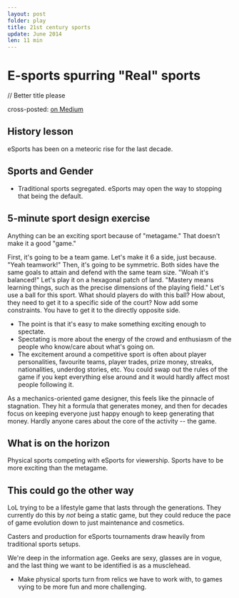 ```yaml
---
layout: post
folder: play
title: 21st century sports
update: June 2014
len: 11 min
---
```

# E-sports spurring "Real" sports

// Better title please

<div class="essay-subtext">cross-posted: <a href="https://medium.com/@keerthiko">on Medium</a></div>

## History lesson
eSports has been on a meteoric rise for the last decade. 

## Sports and Gender
- Traditional sports segregated. eSports may open the way to stopping that being the default.

## 5-minute sport design exercise
Anything can be an exciting sport because of "metagame." That doesn't make it a good "game."

First, it's going to be a team game. Let's make it 6 a side, just because. "Yeah teamwork!"
Then, it's going to be symmetric. Both sides have the same goals to attain and defend with the same team size. "Woah it's balanced!"
Let's play it on a hexagonal patch of land. "Mastery means learning things, such as the precise dimensions of the playing field."
Let's use a ball for this sport. What should players do with this ball? How about, they need to get it to a specific side of the court?
Now add some constraints. You have to get it to the directly opposite side. 

- The point is that it's easy to make something exciting enough to spectate.
- Spectating is more about the energy of the crowd and enthusiasm of the people who know/care about what's going on.
- The excitement around a competitive sport is often about player personalities, favourite teams, player trades, prize money, streaks, nationalities, underdog stories, etc. You could swap out the rules of the game if you kept everything else around and it would hardly affect most people following it.

As a mechanics-oriented game designer, this feels like the pinnacle of stagnation. They hit a formula that generates money, and then for decades focus on keeping everyone just happy enough to keep generating that money. Hardly anyone cares about the core of the activity -- the game.

## What is on the horizon
Physical sports competing with eSports for viewership. Sports have to be more exciting than the metagame.

## This could go the other way
LoL trying to be a lifestyle game that lasts through the generations. They currently do this by *not* being a static game, but they could reduce the pace of game evolution down to just maintenance and cosmetics.

Casters and production for eSports tournaments draw heavily from traditional sports setups.

We're deep in the information age. Geeks are sexy, glasses are in vogue, and the last thing we want to be identified is as a musclehead.

- Make physical sports turn from relics we have to work with, to games vying to be more fun and more challenging.




